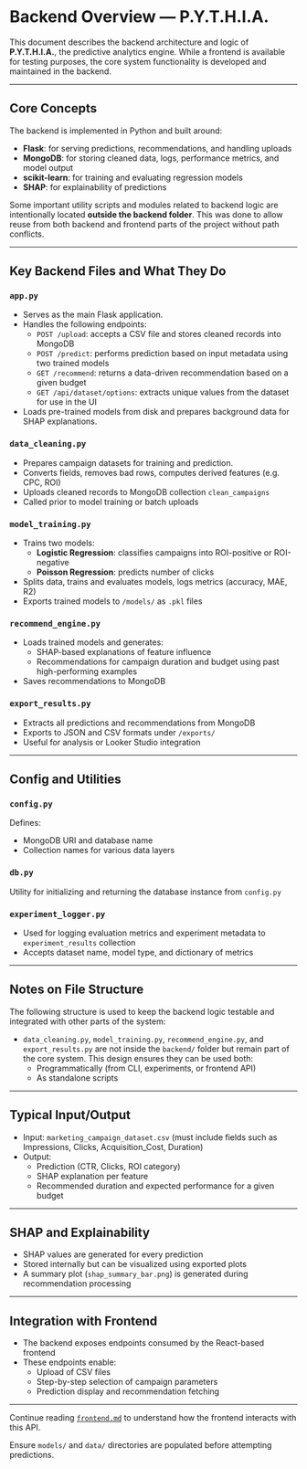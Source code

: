 # Backend Overview — P.Y.T.H.I.A.

This document describes the backend architecture and logic of **P.Y.T.H.I.A.**, the predictive analytics engine. While a frontend is available for testing purposes, the core system functionality is developed and maintained in the backend.

---

## Core Concepts
The backend is implemented in Python and built around:
- **Flask**: for serving predictions, recommendations, and handling uploads
- **MongoDB**: for storing cleaned data, logs, performance metrics, and model output
- **scikit-learn**: for training and evaluating regression models
- **SHAP**: for explainability of predictions

Some important utility scripts and modules related to backend logic are intentionally located **outside the backend folder**. This was done to allow reuse from both backend and frontend parts of the project without path conflicts.

---

## Key Backend Files and What They Do

### `app.py`
- Serves as the main Flask application.
- Handles the following endpoints:
  - `POST /upload`: accepts a CSV file and stores cleaned records into MongoDB
  - `POST /predict`: performs prediction based on input metadata using two trained models
  - `GET /recommend`: returns a data-driven recommendation based on a given budget
  - `GET /api/dataset/options`: extracts unique values from the dataset for use in the UI
- Loads pre-trained models from disk and prepares background data for SHAP explanations.

### `data_cleaning.py`
- Prepares campaign datasets for training and prediction.
- Converts fields, removes bad rows, computes derived features (e.g. CPC, ROI)
- Uploads cleaned records to MongoDB collection `clean_campaigns`
- Called prior to model training or batch uploads

### `model_training.py`
- Trains two models:
  - **Logistic Regression**: classifies campaigns into ROI-positive or ROI-negative
  - **Poisson Regression**: predicts number of clicks
- Splits data, trains and evaluates models, logs metrics (accuracy, MAE, R2)
- Exports trained models to `/models/` as `.pkl` files

### `recommend_engine.py`
- Loads trained models and generates:
  - SHAP-based explanations of feature influence
  - Recommendations for campaign duration and budget using past high-performing examples
- Saves recommendations to MongoDB

### `export_results.py`
- Extracts all predictions and recommendations from MongoDB
- Exports to JSON and CSV formats under `/exports/`
- Useful for analysis or Looker Studio integration

---

## Config and Utilities

### `config.py`
Defines:
- MongoDB URI and database name
- Collection names for various data layers

### `db.py`
Utility for initializing and returning the database instance from `config.py`

### `experiment_logger.py`
- Used for logging evaluation metrics and experiment metadata to `experiment_results` collection
- Accepts dataset name, model type, and dictionary of metrics

---

## Notes on File Structure
The following structure is used to keep the backend logic testable and integrated with other parts of the system:

- `data_cleaning.py`, `model_training.py`, `recommend_engine.py`, and `export_results.py` are not inside the `backend/` folder but remain part of the core system. This design ensures they can be used both:
  - Programmatically (from CLI, experiments, or frontend API)
  - As standalone scripts

---

## Typical Input/Output

- Input: `marketing_campaign_dataset.csv` (must include fields such as Impressions, Clicks, Acquisition_Cost, Duration)
- Output:
  - Prediction (CTR, Clicks, ROI category)
  - SHAP explanation per feature
  - Recommended duration and expected performance for a given budget

---

## SHAP and Explainability

- SHAP values are generated for every prediction
- Stored internally but can be visualized using exported plots
- A summary plot (`shap_summary_bar.png`) is generated during recommendation processing

---

## Integration with Frontend

- The backend exposes endpoints consumed by the React-based frontend
- These endpoints enable:
  - Upload of CSV files
  - Step-by-step selection of campaign parameters
  - Prediction display and recommendation fetching

---

Continue reading [`frontend.md`](./frontend.md) to understand how the frontend interacts with this API.

Ensure `models/` and `data/` directories are populated before attempting predictions.
